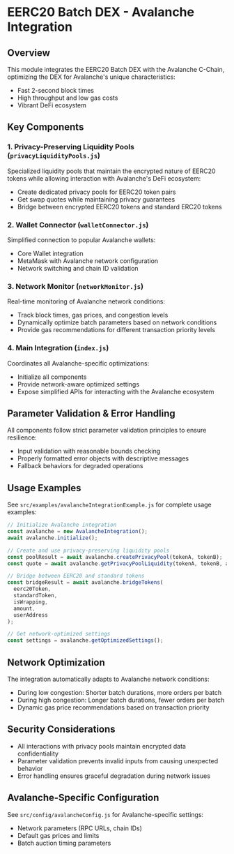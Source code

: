 # EERC20 Batch DEX - Avalanche Integration

## Overview

This module integrates the EERC20 Batch DEX with the Avalanche C-Chain, optimizing the DEX for Avalanche's unique characteristics:

- Fast 2-second block times
- High throughput and low gas costs
- Vibrant DeFi ecosystem

## Key Components

### 1. Privacy-Preserving Liquidity Pools (`privacyLiquidityPools.js`)

Specialized liquidity pools that maintain the encrypted nature of EERC20 tokens while allowing interaction with Avalanche's DeFi ecosystem:

- Create dedicated privacy pools for EERC20 token pairs
- Get swap quotes while maintaining privacy guarantees
- Bridge between encrypted EERC20 tokens and standard ERC20 tokens

### 2. Wallet Connector (`walletConnector.js`)

Simplified connection to popular Avalanche wallets:

- Core Wallet integration
- MetaMask with Avalanche network configuration
- Network switching and chain ID validation

### 3. Network Monitor (`networkMonitor.js`)

Real-time monitoring of Avalanche network conditions:

- Track block times, gas prices, and congestion levels
- Dynamically optimize batch parameters based on network conditions
- Provide gas recommendations for different transaction priority levels

### 4. Main Integration (`index.js`)

Coordinates all Avalanche-specific optimizations:

- Initialize all components
- Provide network-aware optimized settings
- Expose simplified APIs for interacting with the Avalanche ecosystem

## Parameter Validation & Error Handling

All components follow strict parameter validation principles to ensure resilience:

- Input validation with reasonable bounds checking
- Properly formatted error objects with descriptive messages
- Fallback behaviors for degraded operations

## Usage Examples

See `src/examples/avalancheIntegrationExample.js` for complete usage examples:

```javascript
// Initialize Avalanche integration
const avalanche = new AvalancheIntegration();
await avalanche.initialize();

// Create and use privacy-preserving liquidity pools
const poolResult = await avalanche.createPrivacyPool(tokenA, tokenB);
const quote = await avalanche.getPrivacyPoolLiquidity(tokenA, tokenB, amount);

// Bridge between EERC20 and standard tokens
const bridgeResult = await avalanche.bridgeTokens(
  eerc20Token, 
  standardToken, 
  isWrapping, 
  amount, 
  userAddress
);

// Get network-optimized settings
const settings = avalanche.getOptimizedSettings();
```

## Network Optimization

The integration automatically adapts to Avalanche network conditions:

- During low congestion: Shorter batch durations, more orders per batch
- During high congestion: Longer batch durations, fewer orders per batch
- Dynamic gas price recommendations based on transaction priority

## Security Considerations

- All interactions with privacy pools maintain encrypted data confidentiality
- Parameter validation prevents invalid inputs from causing unexpected behavior
- Error handling ensures graceful degradation during network issues

## Avalanche-Specific Configuration

See `src/config/avalancheConfig.js` for Avalanche-specific settings:

- Network parameters (RPC URLs, chain IDs)
- Default gas prices and limits
- Batch auction timing parameters
